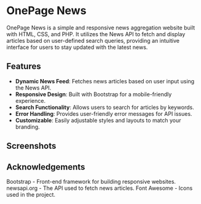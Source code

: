 # OnePage News

OnePage News is a simple and responsive news aggregation website built with HTML, CSS, and PHP. It utilizes the News API to fetch and display articles based on user-defined search queries, providing an intuitive interface for users to stay updated with the latest news.

## Features

- **Dynamic News Feed**: Fetches news articles based on user input using the News API.
- **Responsive Design**: Built with Bootstrap for a mobile-friendly experience.
- **Search Functionality**: Allows users to search for articles by keywords.
- **Error Handling**: Provides user-friendly error messages for API issues.
- **Customizable**: Easily adjustable styles and layouts to match your branding.

## Screenshots

## Acknowledgements
Bootstrap - Front-end framework for building responsive websites.
newsapi.org - The API used to fetch news articles.
Font Awesome - Icons used in the project.
